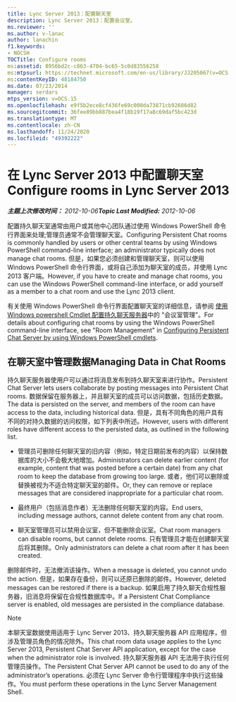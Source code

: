 ```yaml
---
title: Lync Server 2013：配置聊天室
description: Lync Server 2013：配置会议室。
ms.reviewer: ''
ms.author: v-lanac
author: lanachin
f1.keywords:
- NOCSH
TOCTitle: Configure rooms
ms:assetid: 8956bd2c-c863-4704-bc65-5c0d83556258
ms:mtpsurl: https://technet.microsoft.com/en-us/library/JJ205067(v=OCS.15)
ms:contentKeyID: 48184750
ms.date: 07/23/2014
manager: serdars
mtps_version: v=OCS.15
ms.openlocfilehash: e9f5b2ece8cf436fe69c000da73871cb92686d82
ms.sourcegitcommit: 36fee89bb887bea4f18b19f17a8c69daf5bc423d
ms.translationtype: MT
ms.contentlocale: zh-CN
ms.lasthandoff: 11/24/2020
ms.locfileid: "49392222"
---
```

# <a name="configure-rooms-in-lync-server-2013"></a><span data-ttu-id="f33a2-103">在 Lync Server 2013 中配置聊天室</span><span class="sxs-lookup"><span data-stu-id="f33a2-103">Configure rooms in Lync Server 2013</span></span>

<div data-xmlns="http://www.w3.org/1999/xhtml">

<div class="topic" data-xmlns="http://www.w3.org/1999/xhtml" data-msxsl="urn:schemas-microsoft-com:xslt" data-cs="https://msdn.microsoft.com/">

<div data-asp="https://msdn2.microsoft.com/asp">



</div>

<div id="mainSection">

<div id="mainBody"><span data-ttu-id="f33a2-104">

<span> </span></span><span class="sxs-lookup"><span data-stu-id="f33a2-104">

<span> </span></span></span>

<span data-ttu-id="f33a2-105">_**主题上次修改时间：** 2012-10-06_</span><span class="sxs-lookup"><span data-stu-id="f33a2-105">_**Topic Last Modified:** 2012-10-06_</span></span>

<span data-ttu-id="f33a2-106">配置持久聊天室通常由用户或其他中心团队通过使用 Windows PowerShell 命令行界面来处理;管理员通常不会管理聊天室。</span><span class="sxs-lookup"><span data-stu-id="f33a2-106">Configuring Persistent Chat rooms is commonly handled by users or other central teams by using Windows PowerShell command-line interface; an administrator typically does not manage chat rooms.</span></span> <span data-ttu-id="f33a2-107">但是，如果您必须创建和管理聊天室，则可以使用 Windows PowerShell 命令行界面，或将自己添加为聊天室的成员，并使用 Lync 2013 客户端。</span><span class="sxs-lookup"><span data-stu-id="f33a2-107">However, if you have to create and manage chat rooms, you can use the Windows PowerShell command-line interface, or add yourself as a member to a chat room and use the Lync 2013 client.</span></span>

<span data-ttu-id="f33a2-108">有关使用 Windows PowerShell 命令行界面配置聊天室的详细信息，请参阅 [使用 Windows powershell Cmdlet 配置持久聊天服务器](configuring-persistent-chat-server-by-using-windows-powershell-cmdlets.md)中的 "会议室管理"。</span><span class="sxs-lookup"><span data-stu-id="f33a2-108">For details about configuring chat rooms by using the Windows PowerShell command-line interface, see "Room Management" in [Configuring Persistent Chat Server by using Windows PowerShell cmdlets](configuring-persistent-chat-server-by-using-windows-powershell-cmdlets.md).</span></span>

<div>

## <a name="managing-data-in-chat-rooms"></a><span data-ttu-id="f33a2-109">在聊天室中管理数据</span><span class="sxs-lookup"><span data-stu-id="f33a2-109">Managing Data in Chat Rooms</span></span>

<span data-ttu-id="f33a2-110">持久聊天服务器使用户可以通过将消息发布到持久聊天室来进行协作。</span><span class="sxs-lookup"><span data-stu-id="f33a2-110">Persistent Chat Server lets users collaborate by posting messages into Persistent Chat rooms.</span></span> <span data-ttu-id="f33a2-111">数据保留在服务器上，并且聊天室的成员可以访问数据，包括历史数据。</span><span class="sxs-lookup"><span data-stu-id="f33a2-111">The data is persisted on the server, and members of the room can have access to the data, including historical data.</span></span> <span data-ttu-id="f33a2-112">但是，具有不同角色的用户具有不同的对持久数据的访问权限，如下列表中所述。</span><span class="sxs-lookup"><span data-stu-id="f33a2-112">However, users with different roles have different access to the persisted data, as outlined in the following list.</span></span>

  - <span data-ttu-id="f33a2-113">管理员可删除任何聊天室的旧内容（例如，特定日期前发布的内容）以保持数据库的大小不会极大地增加。</span><span class="sxs-lookup"><span data-stu-id="f33a2-113">Administrators can delete earlier content (for example, content that was posted before a certain date) from any chat room to keep the database from growing too large.</span></span> <span data-ttu-id="f33a2-114">或者，他们可以删除或替换被视为不适合特定聊天室的邮件。</span><span class="sxs-lookup"><span data-stu-id="f33a2-114">Or, they can remove or replace messages that are considered inappropriate for a particular chat room.</span></span>

  - <span data-ttu-id="f33a2-115">最终用户（包括消息作者）无法删除任何聊天室的内容。</span><span class="sxs-lookup"><span data-stu-id="f33a2-115">End users, including message authors, cannot delete content from any chat room.</span></span>

  - <span data-ttu-id="f33a2-116">聊天室管理员可以禁用会议室，但不能删除会议室。</span><span class="sxs-lookup"><span data-stu-id="f33a2-116">Chat room managers can disable rooms, but cannot delete rooms.</span></span> <span data-ttu-id="f33a2-117">只有管理员才能在创建聊天室后将其删除。</span><span class="sxs-lookup"><span data-stu-id="f33a2-117">Only administrators can delete a chat room after it has been created.</span></span>

<span data-ttu-id="f33a2-118">删除邮件时，无法撤消该操作。</span><span class="sxs-lookup"><span data-stu-id="f33a2-118">When a message is deleted, you cannot undo the action.</span></span> <span data-ttu-id="f33a2-119">但是，如果存在备份，则可以还原已删除的邮件。</span><span class="sxs-lookup"><span data-stu-id="f33a2-119">However, deleted messages can be restored if there is a backup.</span></span> <span data-ttu-id="f33a2-120">如果启用了持久聊天合规性服务器，旧消息将保留在合规性数据库中。</span><span class="sxs-lookup"><span data-stu-id="f33a2-120">If a Persistent Chat Compliance server is enabled, old messages are persisted in the compliance database.</span></span>

<div>


> [!NOTE]  
> <span data-ttu-id="f33a2-121">本聊天室数据使用适用于 Lync Server 2013、持久聊天服务器 API 应用程序，但涉及管理员角色的情况除外。</span><span class="sxs-lookup"><span data-stu-id="f33a2-121">This chat room data usage applies to the Lync Server 2013, Persistent Chat Server API application, except for the case when the administrator role is involved.</span></span> <span data-ttu-id="f33a2-122">持久聊天服务器 API 无法用于执行任何管理员操作。</span><span class="sxs-lookup"><span data-stu-id="f33a2-122">The Persistent Chat Server API cannot be used to do any of the administrator’s operations.</span></span> <span data-ttu-id="f33a2-123">必须在 Lync Server 命令行管理程序中执行这些操作。</span><span class="sxs-lookup"><span data-stu-id="f33a2-123">You must perform these operations in the Lync Server Management Shell.</span></span>



<span data-ttu-id="f33a2-124"></div>

</div>

</div>

<span> </span>

</div>

</div>

</span><span class="sxs-lookup"><span data-stu-id="f33a2-124"></div>

</div>

</div>

<span> </span>

</div>

</div>

</span></span></div>


